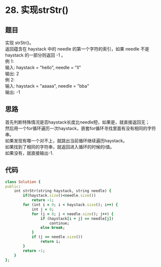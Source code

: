 # 28. 实现strStr()
## 题目
实现 strStr()。  
返回蕴含在 haystack 中的 needle 的第一个字符的索引，如果 needle 不是 haystack 的一部分则返回 -1 。  
例 1:  
输入: haystack = "hello", needle = "ll"  
输出: 2  
例 2:  
输入: haystack = "aaaaa", needle = "bba"  
输出: -1  
## 思路
首先判断特殊情况是否haystack长度比needle短，如果是，就直接返回无；  
然后用一个for循环遍历一次haystack，嵌套for循环寻找里面有没有相同的字符串。  
如果发现有哪一个对不上，就跳出当前循环继续遍历haystack。  
如果找到了相同的字符串，就返回进入循环的时候的i值。  
如果没有，就直接输出-1.  
## 代码
```ruby
class Solution {
public:
    int strStr(string haystack, string needle) {
        if(haystack.size()<needle.size())
            return -1;
        for (int i = 0; i < haystack.size(); i++) {
            int j = 0;
            for (j = 0; j < needle.size(); j++) {
                if (haystack[i + j] == needle[j]) 
                    continue;
                else break;
            }
            if (j == needle.size()) 
                return i;
        }
        return -1;
    }
};
```

